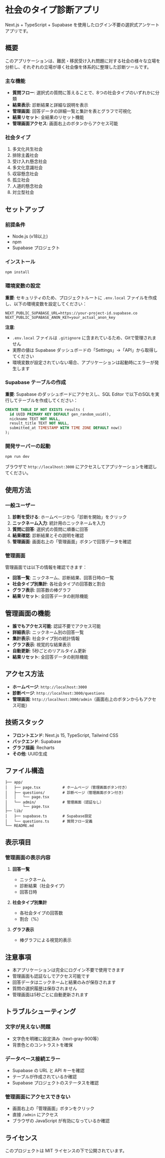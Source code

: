 # 社会のタイプ診断アプリ

Next.js + TypeScript + Supabase を使用したログイン不要の選択式アンケートアプリです。

## 概要

このアプリケーションは、難民・移民受け入れ問題に対する社会の様々な立場を分析し、それぞれの立場が導く社会像を体系的に整理した診断ツールです。

### 主な機能

- **質問フロー**: 選択式の質問に答えることで、8つの社会タイプのいずれかに分類
- **結果表示**: 診断結果と詳細な説明を表示
- **管理画面**: 回答データの詳細一覧と集計を表とグラフで可視化
- **結果リセット**: 全結果のリセット機能
- **管理画面アクセス**: 画面右上のボタンからアクセス可能

### 社会タイプ

1. 多文化共生社会
2. 排除主義社会
3. 受け入れ懸念社会
4. 多文化意識社会
5. 収容懸念社会
6. 孤立社会
7. 人道的懸念社会
8. 対立型社会

## セットアップ

### 前提条件

- Node.js (v18以上)
- npm
- Supabase プロジェクト

### インストール

```bash
npm install
```

### 環境変数の設定

**重要**: セキュリティのため、プロジェクトルートに `.env.local` ファイルを作成し、以下の環境変数を設定してください：

```env
NEXT_PUBLIC_SUPABASE_URL=https://your-project-id.supabase.co
NEXT_PUBLIC_SUPABASE_ANON_KEY=your_actual_anon_key
```

**注意**: 
- `.env.local` ファイルは `.gitignore` に含まれているため、Gitで管理されません
- 実際の値は Supabase ダッシュボードの「Settings」→「API」から取得してください
- 環境変数が設定されていない場合、アプリケーションは起動時にエラーが発生します

### Supabase テーブルの作成

**重要**: Supabase のダッシュボードにアクセスし、SQL Editor で以下のSQLを実行してテーブルを作成してください：

```sql
CREATE TABLE IF NOT EXISTS results (
  id UUID PRIMARY KEY DEFAULT gen_random_uuid(),
  nickname TEXT NOT NULL,
  result_title TEXT NOT NULL,
  submitted_at TIMESTAMP WITH TIME ZONE DEFAULT now()
);
```

### 開発サーバーの起動

```bash
npm run dev
```

ブラウザで `http://localhost:3000` にアクセスしてアプリケーションを確認してください。

## 使用方法

### 一般ユーザー

1. **診断を受ける**: ホームページから「診断を開始」をクリック
2. **ニックネーム入力**: 統計用のニックネームを入力
3. **質問に回答**: 選択式の質問に順番に回答
4. **結果確認**: 診断結果とその説明を確認
5. **管理画面**: 画面右上の「管理画面」ボタンで回答データを確認

### 管理画面

管理画面では以下の情報を確認できます：

- **回答一覧**: ニックネーム、診断結果、回答日時の一覧
- **社会タイプ別集計**: 各社会タイプの回答数と割合
- **グラフ表示**: 回答数の棒グラフ
- **結果リセット**: 全回答データの削除機能

## 管理画面の機能

- **誰でもアクセス可能**: 認証不要でアクセス可能
- **詳細表示**: ニックネーム別の回答一覧
- **集計表示**: 社会タイプ別の統計情報
- **グラフ表示**: 視覚的な結果表示
- **自動更新**: 5秒ごとのリアルタイム更新
- **結果リセット**: 全回答データの削除機能

## アクセス方法

- **ホームページ**: `http://localhost:3000`
- **診断ページ**: `http://localhost:3000/questions`
- **管理画面**: `http://localhost:3000/admin`（画面右上のボタンからもアクセス可能）

## 技術スタック

- **フロントエンド**: Next.js 15, TypeScript, Tailwind CSS
- **バックエンド**: Supabase
- **グラフ描画**: Recharts
- **その他**: UUID生成

## ファイル構造

```
├── app/
│   ├── page.tsx          # ホームページ（管理画面ボタン付き）
│   ├── questions/        # 診断ページ（管理画面ボタン付き）
│   │   └── page.tsx
│   └── admin/            # 管理画面（認証なし）
│       └── page.tsx
├── lib/
│   ├── supabase.ts       # Supabase設定
│   └── questions.ts      # 質問フロー定義
└── README.md
```

## 表示項目

### 管理画面の表示内容

1. **回答一覧**
   - ニックネーム
   - 診断結果（社会タイプ）
   - 回答日時

2. **社会タイプ別集計**
   - 各社会タイプの回答数
   - 割合（%）

3. **グラフ表示**
   - 棒グラフによる視覚的表示

## 注意事項

- 本アプリケーションは完全にログイン不要で使用できます
- 管理画面も認証なしでアクセス可能です
- 回答データはニックネームと結果のみが保存されます
- 質問の選択履歴は保存されません
- 管理画面は5秒ごとに自動更新されます

## トラブルシューティング

### 文字が見えない問題
- 文字色を明確に設定済み（text-gray-900等）
- 背景色とのコントラストを確保

### データベース接続エラー
- Supabase の URL と API キーを確認
- テーブルが作成されているか確認
- Supabase プロジェクトのステータスを確認

### 管理画面にアクセスできない
- 画面右上の「管理画面」ボタンをクリック
- 直接 `/admin` にアクセス
- ブラウザの JavaScript が有効になっているか確認

## ライセンス

このプロジェクトは MIT ライセンスの下で公開されています。
